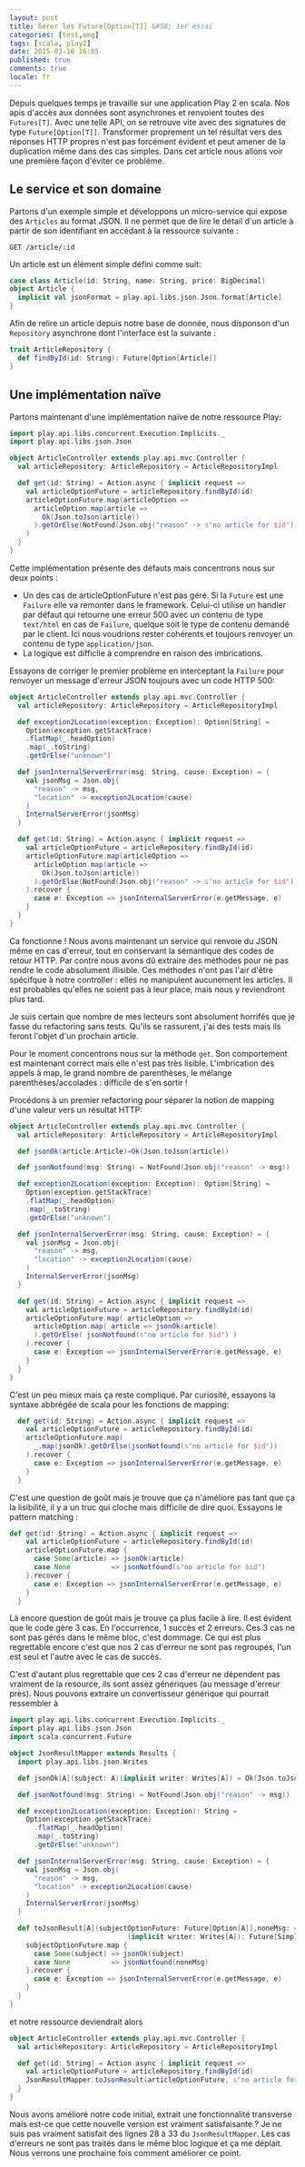 ```yaml
---
layout: post
title: Gérer les Future[Option[T]] &#58; 1er essai
categories: [test,omg]
tags: [scala, play2]
date: 2015-03-18 16:05
published: true
comments: true
locale: fr
---
```


Depuis quelques temps je travaille sur une application Play 2 en scala. Nos apis d'accès aux données sont asynchrones et renvoient toutes des `Futures[T]`. Avec une telle API, on se retrouve vite avec des signatures de type `Future[Option[T]]`. Transformer proprement un tel résultat vers des réponses HTTP propres n'est pas forcément évident et peut amener de la duplication même dans des cas simples. Dans cet article nous allons voir une première façon d'éviter ce problème.

Le service et son domaine
------
Partons d'un exemple simple et développons un micro-service qui expose des `Articles` au format JSON. Il ne permet que de lire le détail d'un article à partir de son identifiant en accédant à la ressource suivante :

```
GET /article/:id
```

Un article est un élément simple défini comme suit:

```scala
case class Article(id: String, name: String, price: BigDecimal)
object Article {  
  implicit val jsonFormat = play.api.libs.json.Json.format[Article]
}

```

Afin de relire un article depuis notre base de donnée, nous disponson d'un `Repository` asynchrone dont l'interface est la suivante :

```scala
trait ArticleRepository {
  def findById(id: String): Future[Option[Article]]
}
```
Une implémentation naïve
-------
Partons maintenant d'une implémentation naïve de notre ressource Play:

```scala
import play.api.libs.concurrent.Execution.Implicits._
import play.api.libs.json.Json

object ArticleController extends play.api.mvc.Controller {
  val articleRepository: ArticleRepository = ArticleRepositoryImpl

  def get(id: String) = Action.async { implicit request =>
    val articleOptionFuture = articleRepository.findById(id)
    articleOptionFuture.map(articleOption =>
      articleOption.map(article =>
        Ok(Json.toJson(article))
      ).getOrElse(NotFound(Json.obj("reason" -> s"no article for $id")))
    )
  }
}
```

Cette implémentation présente des défauts mais concentrons nous sur deux points :

* Un des cas de articleOptionFuture n'est pas géré. Si la `Future` est une `Failure` elle va remonter dans le framework. Celui-ci utilise un handler par défaut qui retourne une erreur 500 avec un contenu de type `text/html` en cas de `Failure`, quelque soit le type de contenu demandé par le client. Ici nous voudrions rester cohérents et toujours renvoyer un contenu de type `application/json`.
* La logique est difficile à comprendre en raison des imbrications.

Essayons de corriger le premier problème en interceptant la `Failure` pour renvoyer un message d'erreur JSON toujours avec un code HTTP 500:

```scala
object ArticleController extends play.api.mvc.Controller {
  val articleRepository: ArticleRepository = ArticleRepositoryImpl

  def exception2Location(exception: Exception): Option[String] =
    Option(exception.getStackTrace)
    .flatMap(_.headOption)
    .map(_.toString)
    .getOrElse("unknown")

  def jsonInternalServerError(msg: String, cause: Exception) = {
    val jsonMsg = Json.obj(
      "reason" -> msg,
      "location" -> exception2Location(cause)
    )
    InternalServerError(jsonMsg)
  }

  def get(id: String) = Action.async { implicit request =>
    val articleOptionFuture = articleRepository.findById(id)
    articleOptionFuture.map(articleOption =>
      articleOption.map(article =>
        Ok(Json.toJson(article))
      ).getOrElse(NotFound(Json.obj("reason" -> s"no article for $id")))
    ).recover {
      case e: Exception => jsonInternalServerError(e.getMessage, e)
    }
  }
}
```

Ca fonctionne ! Nous avons maintenant un service qui renvoie du JSON même en cas d'erreur, tout en conservant la sémantique des codes de retour HTTP. Par contre nous avons dû extraire des méthodes pour ne pas rendre le code absolument illisible. Ces méthodes n'ont pas l'air d'être spécifque à notre controller : elles ne manipulent aucunement les articles. Il est probables qu'elles ne soient pas à leur place, mais nous y reviendront plus tard.

Je suis certain que nombre de mes lecteurs sont absolument horrifés que je fasse du refactoring sans tests. Qu'ils se rassurent, j'ai des tests mais ils feront l'objet d'un prochain article.

Pour le moment concentrons nous sur la méthode `get`. Son comportement est maintenant correct mais elle n'est pas très lisible. L'imbrication des appels à map, le grand nombre de  parenthèses, le mélange parenthèses/accolades : difficile de s'en sortir !

Procédons à un premier refactoring pour séparer la notion de mapping d'une valeur vers un résultat HTTP:

```scala
object ArticleController extends play.api.mvc.Controller {
  val articleRepository: ArticleRepository = ArticleRepositoryImpl

  def jsonOk(article:Article)=Ok(Json.toJson(article))

  def jsonNotfound(msg: String) = NotFound(Json.obj("reason" -> msg))

  def exception2Location(exception: Exception): Option[String] =
    Option(exception.getStackTrace)
    .flatMap(_.headOption)
    .map(_.toString)
    .getOrElse("unknown")

  def jsonInternalServerError(msg: String, cause: Exception) = {
    val jsonMsg = Json.obj(
      "reason" -> msg,
      "location" -> exception2Location(cause)
    )
    InternalServerError(jsonMsg)
  }

  def get(id: String) = Action.async { implicit request =>
    val articleOptionFuture = articleRepository.findById(id)
    articleOptionFuture.map( articleOption =>
      articleOption.map( article => jsonOk(article)
      ).getOrElse( jsonNotfound(s"no article for $id") )
    ).recover {
      case e: Exception => jsonInternalServerError(e.getMessage, e)
    }
  }
}
```

C'est un peu mieux mais ça reste compliqué. Par curiosité, essayons la syntaxe abbrégée de scala pour les fonctions de mapping:

```scala
  def get(id: String) = Action.async { implicit request =>
    val articleOptionFuture = articleRepository.findById(id)
    articleOptionFuture.map(
      _.map(jsonOk).getOrElse(jsonNotfound(s"no article for $id"))
    ).recover {
      case e: Exception => jsonInternalServerError(e.getMessage, e)
    }
  }
```

C'est une question de goût mais je trouve que ça n'améliore pas tant que ça la lisibilité, il y a un truc qui cloche mais difficile de dire quoi. Essayons le pattern matching :

```scala
def get(id: String) = Action.async { implicit request =>
    val articleOptionFuture = articleRepository.findById(id)
    articleOptionFuture.map {
      case Some(article) => jsonOk(article)
      case None          => jsonNotfound(s"no article for $id")
    }.recover {
      case e: Exception => jsonInternalServerError(e.getMessage, e)
    }
  }
```

Là encore question de goût mais je trouve ça plus facile à lire. Il est évident que le code gère 3 cas. En l'occurrence, 1 succès et 2 erreurs. Ces 3 cas ne sont pas gérés dans le même bloc, c'est dommage. Ce qui est plus regrettable encore c'est que nos 2 cas d'erreur ne sont pas regroupés, l'un est seul et l'autre avec le cas de succès.

C'est d'autant plus regrettable que ces 2 cas d'erreur ne dépendent pas vraiment de la resource, ils sont assez génériques (au message d'erreur près). Nous pouvons extraire un convertisseur générique qui pourrait ressembler à

```scala
import play.api.libs.concurrent.Execution.Implicits._
import play.api.libs.json.Json
import scala.concurrent.Future

object JsonResultMapper extends Results {
  import play.api.libs.json.Writes

  def jsonOk[A](subject: A)(implicit writer: Writes[A]) = Ok(Json.toJson(subject))

  def jsonNotfound(msg: String) = NotFound(Json.obj("reason" -> msg))

  def exception2Location(exception: Exception): String =
    Option(exception.getStackTrace)
      .flatMap(_.headOption)
      .map(_.toString)
      .getOrElse("unknown")

  def jsonInternalServerError(msg: String, cause: Exception) = {
    val jsonMsg = Json.obj(
      "reason" -> msg,
      "location" -> exception2Location(cause)
    )
    InternalServerError(jsonMsg)
  }

  def toJsonResult[A](subjectOptionFuture: Future[Option[A]],noneMsg: => String = "NotFound")
                             (implicit writer: Writes[A]): Future[SimpleResult] = {
    subjectOptionFuture.map {
      case Some(subject) => jsonOk(subject)
      case None          => jsonNotfound(noneMsg)
    }.recover {
      case e: Exception => jsonInternalServerError(e.getMessage, e)
    }
  }
}
```

et notre ressource deviendrait alors

```scala
object ArticleController extends play.api.mvc.Controller {
  val articleRepository: ArticleRepository = ArticleRepositoryImpl

  def get(id: String) = Action.async { implicit request =>
    val articleOptionFuture = articleRepository.findById(id)
    JsonResultMapper.toJsonResult(articleOptionFuture, s"no article for $id")
  }
}
```

Nous avons amélioré notre code initial, extrait une fonctionnalité transverse mais est-ce que cette nouvelle version est vraiment satisfaisante ? Je ne suis pas vraiment satisfait des lignes 28 à 33 du `JsonResultMapper`. Les cas d'erreurs ne sont pas traités dans le même bloc logique et ça me déplait. Nous verrons une prochaine fois comment améliorer ce point.
